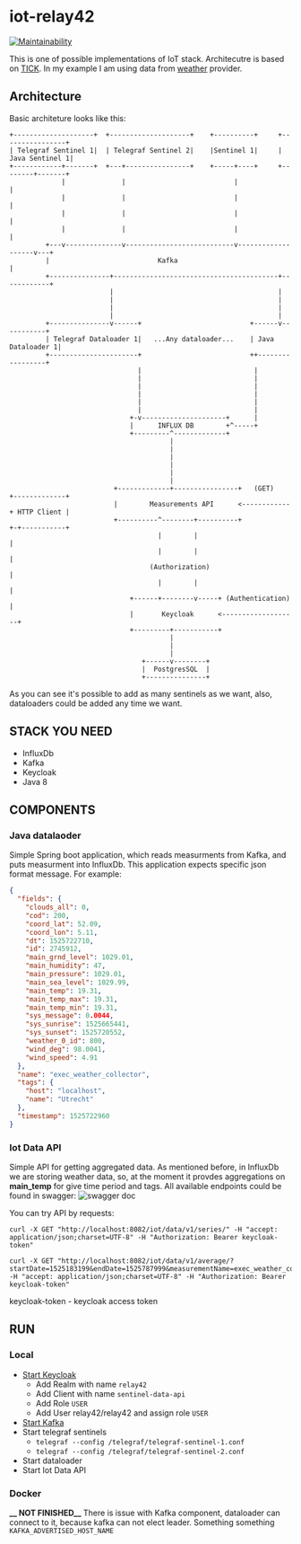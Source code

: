 iot-relay42
=============

[![Maintainability](https://api.codeclimate.com/v1/badges/4e9d039b4358c2626ef0/maintainability)](https://codeclimate.com/github/Kristis/iot-relay42/maintainability)

This is one of possible implementations of IoT stack. Architecutre is based on [TICK](https://www.influxdata.com/time-series-platform/). In my example I am using data from [weather](https://openweathermap.org/) provider.

## Architecture

Basic architeture looks like this:

```
+--------------------+  +--------------------+    +----------+     +----------------+
| Telegraf Sentinel 1|  | Telegraf Sentinel 2|    |Sentinel 1|     | Java Sentinel 1|
+------------+-------+  +---+----------------+    +-----+----+     +--------+-------+
             |              |                           |                   |
             |              |                           |                   |
             |              |                           |                   |
             |              |                           |                   |
         +---v--------------v---------------------------v-------------------v---+
         |                           Kafka                                      |
         +---------------+-----------------------------------------+------------+
                         |                                         |
                         |                                         |
                         |                                         |
                         |                                         |
         +---------------v------+                           +------v-----------+
         | Telegraf Dataloader 1|   ...Any dataloader...    | Java Dataloader 1|
         +----------------------+                           ++-----------------+
                                |                            |
                                |                            |
                                |                            |
                                |                            |
                                |                            |
                                |                            |
                              +-v---------------------+      |
                              |      INFLUX DB        +^-----+
                              +---------^-------------+
                                        |
                                        |
                                        |
                                        |
                                        |
                                        |
                          +-------------+----------------+   (GET)    +-------------+
                          |        Measurements API      <------------+ HTTP Client |
                          +----------^--------+----------+            +-+-----------+
                                     |        |                         |
                                     |        |                         |
                                   (Authorization)                      |
                                     |        |                         |
                              +------+--------v-----+ (Authentication)  |
                              |       Keycloak      <-------------------+
                              +---------+-----------+
                                        |
                                        |
                                        |
                                 +------v--------+
                                 |  PostgresSQL  |
                                 +---------------+

```

As you can see it's possible to add as many sentinels as we want, also, dataloaders could be added any time we want.
## STACK YOU NEED
 - InfluxDb
 - Kafka
 - Keycloak
 - Java 8

## COMPONENTS
### Java datalaoder
Simple Spring boot application, which reads measurments from Kafka, and puts measurment into InfluxDb. This application expects specific json format message. For example:
```json
{
  "fields": {
    "clouds_all": 0,
    "cod": 200,
    "coord_lat": 52.09,
    "coord_lon": 5.11,
    "dt": 1525722710,
    "id": 2745912,
    "main_grnd_level": 1029.01,
    "main_humidity": 47,
    "main_pressure": 1029.01,
    "main_sea_level": 1029.99,
    "main_temp": 19.31,
    "main_temp_max": 19.31,
    "main_temp_min": 19.31,
    "sys_message": 0.0044,
    "sys_sunrise": 1525665441,
    "sys_sunset": 1525720552,
    "weather_0_id": 800,
    "wind_deg": 98.0041,
    "wind_speed": 4.91
  },
  "name": "exec_weather_collector",
  "tags": {
    "host": "localhost",
    "name": "Utrecht"
  },
  "timestamp": 1525722960
}
```
### Iot Data API
Simple API for getting aggregated data. As mentioned before, in InfluxDb we are storing weather data, so, at the moment it provdes aggregations on **main_temp** for give time period and tags. All available endpoints could be found in swagger:
![swagger doc](https://i.imgur.com/ajoaCr9.png)

You can try API by requests:
```
curl -X GET "http://localhost:8082/iot/data/v1/series/" -H "accept: application/json;charset=UTF-8" -H "Authorization: Bearer keycloak-token"

curl -X GET "http://localhost:8082/iot/data/v1/average/?startDate=1525183199&endDate=1525787999&measurementName=exec_weather_collector" -H "accept: application/json;charset=UTF-8" -H "Authorization: Bearer keycloak-token"
```

keycloak-token - keycloak access token 


## RUN
### Local
- [Start Keycloak](https://www.keycloak.org/docs/latest/getting_started/index.html)
  * Add Realm with name ```relay42```
  * Add Client with name ```sentinel-data-api```
  * Add Role ```USER```
  * Add User relay42/relay42 and assign role ```USER```
- [Start Kafka](https://kafka.apache.org/quickstart)
- Start telegraf sentinels
  * ```telegraf --config /telegraf/telegraf-sentinel-1.conf```
  * ```telegraf --config /telegraf/telegraf-sentinel-2.conf```
- Start dataloader
- Start Iot Data API

### Docker
**__ NOT FINISHED__** 
There is issue with Kafka component, dataloader can connect to it, because kafka can not elect leader. Something something ```KAFKA_ADVERTISED_HOST_NAME```

